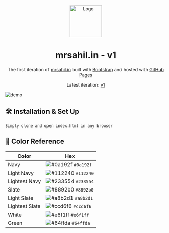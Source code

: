 <div align="center">
  <img alt="Logo" src="https://mrsahil.in/icons/icon-512x512.png" width="100" />
</div>
<h1 align="center">
  mrsahil.in - v1
</h1>
<p align="center">
  The first iteration of <a href="https://mrsahil.in" target="_blank">mrsahil.in</a> built with <a href="https://bootstrap.com/" target="_blank">Bootstrap</a> and hosted with <a href="https://www.github.com/" target="_blank">GitHub Pages</a>
</p>
<p align="center">
  Latest iteration:
  <a href="https://mrsahil.in/" target="_blank">v1</a>
</p>

![demo](https://cdn.discordapp.com/attachments/939525739995332688/939596170504855592/unknown.png)

## 🛠 Installation & Set Up

```
Simply clone and open index.html in any browser
```

## 🎨 Color Reference

| Color          | Hex                                                                |
| -------------- | ------------------------------------------------------------------ |
| Navy           | ![#0a192f](https://via.placeholder.com/10/0a192f?text=+) `#0a192f` |
| Light Navy     | ![#112240](https://via.placeholder.com/10/0a192f?text=+) `#112240` |
| Lightest Navy  | ![#233554](https://via.placeholder.com/10/303C55?text=+) `#233554` |
| Slate          | ![#8892b0](https://via.placeholder.com/10/8892b0?text=+) `#8892b0` |
| Light Slate    | ![#a8b2d1](https://via.placeholder.com/10/a8b2d1?text=+) `#a8b2d1` |
| Lightest Slate | ![#ccd6f6](https://via.placeholder.com/10/ccd6f6?text=+) `#ccd6f6` |
| White          | ![#e6f1ff](https://via.placeholder.com/10/e6f1ff?text=+) `#e6f1ff` |
| Green          | ![#64ffda](https://via.placeholder.com/10/64ffda?text=+) `#64ffda` |
